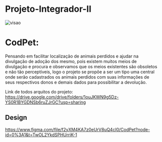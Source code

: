 # Projeto-Integrador-II

![visao](https://user-images.githubusercontent.com/109318303/228840153-6f5f74f5-057f-4324-a016-dfe0da3d5378.png)

# CodPet:
Pensando em facilitar localização de animais perdidos e ajudar
na divulgação de adoção dos mesmo, pois existem muitos meios
de divulgação e procura e observamos que os meios existentes
são obsoletos e não tão perceptíveis, logo o projeto se propõe
a ser um tipo uma central onde serão cadastrados os animais
perdidos com suas informações de seus respectivos donos e
demais dados para possibilitar a devolução.

Link de todos arquitos do projeto:
https://drive.google.com/drive/folders/1ouJKWN9g5Dz-YS0R1BYGDNSb6ruZJrGC?usp=sharing

## Design
https://www.figma.com/file/f2yXM4KA7z0eUrV8uQ4cI0/CodPet?node-id=0%3A1&t=TwOL2YkdSPHUrriK-1
